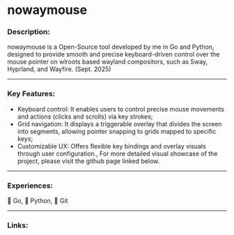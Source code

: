# nowaymouse

### Description: 

nowaymouse is a Open-Source tool developed by me in Go and Python, designed to provide smooth and precise keyboard-driven control over the mouse pointer on wlroots based wayland compositors, such as Sway, Hyprland, and Wayfire. (Sept. 2025)

---

### Key Features:
- Keyboard control: It enables users to control precise mouse movements and actions (clicks and scrolls) via key strokes;
- Grid navigation: It displays a triggerable overlay that divides the screen into segments, allowing pointer snapping to grids mapped to specific keys;
- Customizable UX: Offers flexible key bindings and overlay visuals through user configuration.,
For more detailed visual showcase of the project, please visit the github page linked below.

---

### Experiences: 
󰟓 Go,  Python,  Git

---

### Links:

